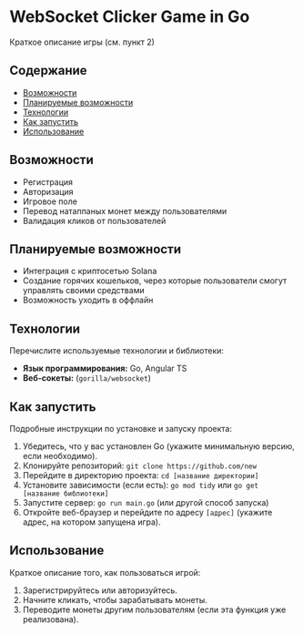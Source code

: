 # WebSocket Clicker Game in Go

Краткое описание игры (см. пункт 2)

## Содержание

- [Возможности](#возможности)
- [Планируемые возможности](#планируемые-возможности)
- [Технологии](#технологии)
- [Как запустить](#как-запустить)
- [Использование](#использование)

## Возможности

- Регистрация
- Авторизация
- Игровое поле
- Перевод натаппаных монет между пользователями
- Валидация кликов от пользователей

## Планируемые возможности

- Интеграция с криптосетью Solana
- Создание горячих кошельков, через которые пользователи смогут управлять своими средствами
- Возможность уходить в оффлайн

## Технологии

Перечислите используемые технологии и библиотеки:

- **Язык программирования:** Go, Angular TS
- **Веб-сокеты:** (`gorilla/websocket`)

## Как запустить

Подробные инструкции по установке и запуску проекта:

1.  Убедитесь, что у вас установлен Go (укажите минимальную версию, если необходимо).
2.  Клонируйте репозиторий: `git clone https://github.com/new`
3.  Перейдите в директорию проекта: `cd [название директории]`
4.  Установите зависимости (если есть): `go mod tidy` или `go get [название библиотеки]`
5.  Запустите сервер: `go run main.go` (или другой способ запуска)
6.  Откройте веб-браузер и перейдите по адресу `[адрес]` (укажите адрес, на котором запущена игра).

## Использование

Краткое описание того, как пользоваться игрой:

1.  Зарегистрируйтесь или авторизуйтесь.
2.  Начните кликать, чтобы зарабатывать монеты.
3.  Переводите монеты другим пользователям (если эта функция уже реализована).
